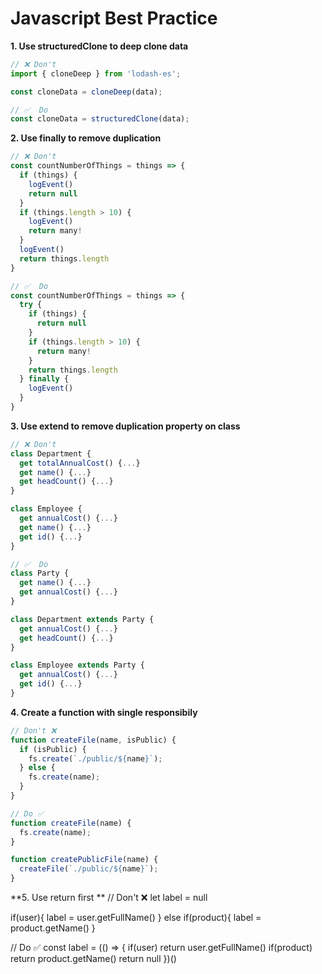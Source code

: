 # Javascript Best Practice 

**1. Use structuredClone to deep clone data**

```javascript
// ❌ Don't 
import { cloneDeep } from 'lodash-es';

const cloneData = cloneDeep(data);

// ✅  Do 
const cloneData = structuredClone(data);
```

**2. Use finally to remove duplication**

```javascript
// ❌ Don't 
const countNumberOfThings = things => {
  if (things) {
    logEvent()
    return null
  }
  if (things.length > 10) {
    logEvent()
    return many!
  }
  logEvent()
  return things.length
}

// ✅  Do
const countNumberOfThings = things => {
  try {
    if (things) {
      return null
    }
    if (things.length > 10) {
      return many!
    }
    return things.length
  } finally {
    logEvent()
  }
}
```

**3. Use extend to remove duplication property on class**
```javascript
// ❌ Don't
class Department {
  get totalAnnualCost() {...}
  get name() {...}
  get headCount() {...}
}

class Employee {
  get annualCost() {...}
  get name() {...}
  get id() {...}
}

// ✅  Do
class Party {
  get name() {...}
  get annualCost() {...}
}

class Department extends Party {
  get annualCost() {...}
  get headCount() {...}
}

class Employee extends Party {
  get annualCost() {...}
  get id() {...}
}
```
**4. Create a function with single responsibily**
```javascript
// Don't ❌
function createFile(name, isPublic) {
  if (isPublic) {
    fs.create(`./public/${name}`);
  } else {
    fs.create(name);
  }
}

// Do ✅
function createFile(name) {
  fs.create(name);
}

function createPublicFile(name) {
  createFile(`./public/${name}`);
}
```
**5. Use return first **
// Don't ❌
let label = null

if(user){
  label = user.getFullName()
} else if(product){
  label = product.getName()
}

// Do ✅
const label = (() => {
  if(user) return user.getFullName()
  if(product) return product.getName()
  return null
})()
```

